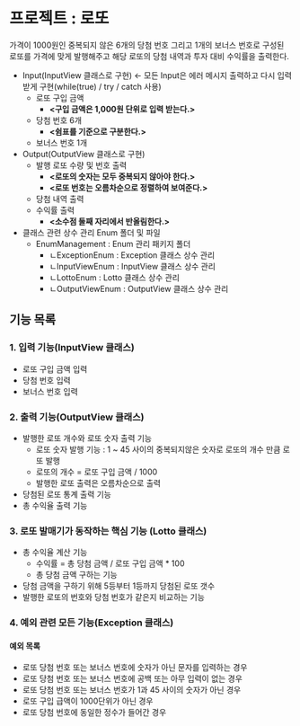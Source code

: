 # 프로젝트 : 로또
가격이 1000원인 중복되지 않은 6개의 당첨 번호 그리고 1개의 보너스 번호로 구성된 로또를 가격에 맞게 발행해주고 해당 로또의 당첨 내역과 투자 대비 수익률을 출력한다.
* Input(InputView 클래스로 구현) <- 모든 Input은 에러 메시지 출력하고 다시 입력 받게 구현(while(true) / try / catch 사용)
  * 로또 구입 금액 
    * **<구입 금액은 1,000원 단위로 입력 받는다.>**
  * 당첨 번호 6개 
    * **<쉼표를 기준으로 구분한다.>**
  * 보너스 번호 1개
* Output(OutputView 클래스로 구현)
  * 발행 로또 수량 및 번호 출력 
    * **<로또의 숫자는 모두 중복되지 않아야 한다.>**
    * **<로또 번호는 오름차순으로 정렬하여 보여준다.>**
  * 당첨 내역 출력
  * 수익률 출력 
    * **<소수점 둘째 자리에서 반올림한다.>**
* 클래스 관련 상수 관리 Enum 폴더 및 파일
  * EnumManagement : Enum 관리 패키지 폴더
    * ㄴExceptionEnum : Exception 클래스 상수 관리
    * ㄴInputViewEnum : InputView 클래스 상수 관리
    * ㄴLottoEnum : Lotto 클래스 상수 관리
    * ㄴOutputViewEnum : OutputView 클래스 상수 관리
## 기능 목록
### 1. 입력 기능(InputView 클래스)
* 로또 구입 금액 입력
* 당첨 번호 입력
* 보너스 번호 입력

### 2. 출력 기능(OutputView 클래스)
* 발행한 로또 개수와 로또 숫자 출력 기능
  * 로또 숫자 발행 기능 : 1 ~ 45 사이의 중복되지않은 숫자로 로또의 개수 만큼 로또 발행
  * 로또의 개수 = 로또 구입 금액 / 1000
  * 발행한 로또 출력은 오름차순으로 출력
* 당첨된 로또 통계 출력 기능
* 총 수익율 출력 기능

### 3. 로또 발매기가 동작하는 핵심 기능 (Lotto 클래스)
* 총 수익율 계산 기능
  * 수익률 = 총 당첨 금액 / 로또 구입 금액 * 100
  * 총 당첨 금액 구하는 기능
* 당첨 금액을 구하기 위해 5등부터 1등까지 당첨된 로또 갯수
* 발행한 로또의 번호와 당첨 번호가 같은지 비교하는 기능

### 4. 예외 관련 모든 기능(Exception 클래스)
#### 예외 목록
- 로또 당첨 번호 또는 보너스 번호에 숫자가 아닌 문자를 입력하는 경우
- 로또 당첨 번호 또는 보너스 번호에 공백 또는 아무 입력이 없는 경우
- 로또 당첨 번호 또는 보너스 번호가 1과 45 사이의 숫자가 아닌 경우
- 로또 구입 급액이 1000단위가 아닌 경우
- 로또 당첨 번호에 동일한 정수가 들어간 경우 